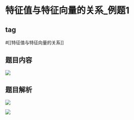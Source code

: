 # 特征值与特征向量的关系_例题1
## tag
#[[特征值与特征向量的关系]]
## 题目内容
![](https://rgdz-img.oss-cn-hangzhou.aliyuncs.com/img/20211027174750.png)

## 题目解析
![](https://rgdz-img.oss-cn-hangzhou.aliyuncs.com/img/20211027175624.png)

![](https://rgdz-img.oss-cn-hangzhou.aliyuncs.com/img/20211027175640.png)

